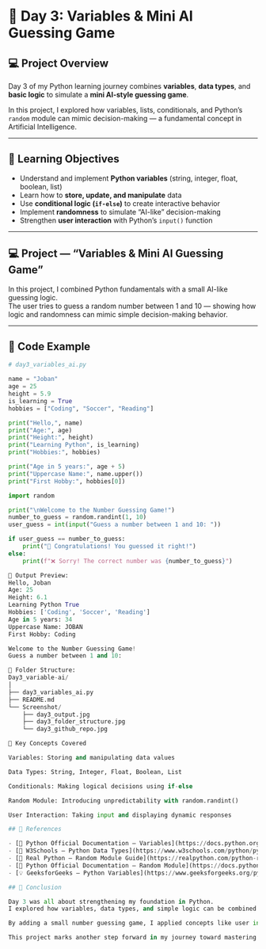 # 🧠 Day 3: Variables & Mini AI Guessing Game  

## 💻 Project Overview  
Day 3 of my Python learning journey combines **variables**, **data types**, and **basic logic** to simulate a **mini AI-style guessing game**.  

In this project, I explored how variables, lists, conditionals, and Python’s `random` module can mimic decision-making — a fundamental concept in Artificial Intelligence.  

---

## 🎯 Learning Objectives  
- Understand and implement **Python variables** (string, integer, float, boolean, list)  
- Learn how to **store, update, and manipulate** data  
- Use **conditional logic (`if-else`)** to create interactive behavior  
- Implement **randomness** to simulate “AI-like” decision-making  
- Strengthen **user interaction** with Python’s `input()` function  

---

## 💻 Project — “Variables & Mini AI Guessing Game”  

In this project, I combined Python fundamentals with a small AI-like guessing logic.  
The user tries to guess a random number between 1 and 10 — showing how logic and randomness can mimic simple decision-making behavior.  

---

## 🧠 Code Example  
```python
# day3_variables_ai.py

name = "Joban"
age = 25
height = 5.9
is_learning = True
hobbies = ["Coding", "Soccer", "Reading"]

print("Hello,", name)
print("Age:", age)
print("Height:", height)
print("Learning Python", is_learning)
print("Hobbies:", hobbies)

print("Age in 5 years:", age + 5)
print("Uppercase Name:", name.upper())
print("First Hobby:", hobbies[0])

import random

print("\nWelcome to the Number Guessing Game!")
number_to_guess = random.randint(1, 10)
user_guess = int(input("Guess a number between 1 and 10: "))

if user_guess == number_to_guess:
    print("🎉 Congratulations! You guessed it right!")
else:
    print(f"❌ Sorry! The correct number was {number_to_guess}")

🧮 Output Preview:
Hello, Joban
Age: 25
Height: 6.1
Learning Python True
Hobbies: ['Coding', 'Soccer', 'Reading']
Age in 5 years: 34
Uppercase Name: JOBAN
First Hobby: Coding

Welcome to the Number Guessing Game!
Guess a number between 1 and 10:

📂 Folder Structure:
Day3_variable-ai/
│
├── day3_variables_ai.py
├── README.md
└── Screenshot/
    ├── day3_output.jpg
    ├── day3_folder_structure.jpg
    └── day3_github_repo.jpg

📘 Key Concepts Covered

Variables: Storing and manipulating data values

Data Types: String, Integer, Float, Boolean, List

Conditionals: Making logical decisions using if-else

Random Module: Introducing unpredictability with random.randint()

User Interaction: Taking input and displaying dynamic responses

## 🔗 References  

- [🐍 Python Official Documentation – Variables](https://docs.python.org/3/tutorial/introduction.html#using-python-as-a-calculator)  
- [📘 W3Schools – Python Data Types](https://www.w3schools.com/python/python_datatypes.asp)  
- [🧮 Real Python – Random Module Guide](https://realpython.com/python-random/)  
- [🎲 Python Official Documentation – Random Module](https://docs.python.org/3/library/random.html)  
- [💡 GeeksforGeeks – Python Variables](https://www.geeksforgeeks.org/python-variables/)  

## 🏁 Conclusion  

Day 3 was all about strengthening my foundation in Python.  
I explored how variables, data types, and simple logic can be combined to create dynamic behavior — just like the core decision-making process behind AI.  

By adding a small number guessing game, I applied concepts like user input, conditional statements, and randomness, which simulate the unpredictability and learning nature of AI systems.  

This project marks another step forward in my journey toward mastering Python and Artificial Intelligence, focusing on writing clean, structured, and meaningful code every single day.
